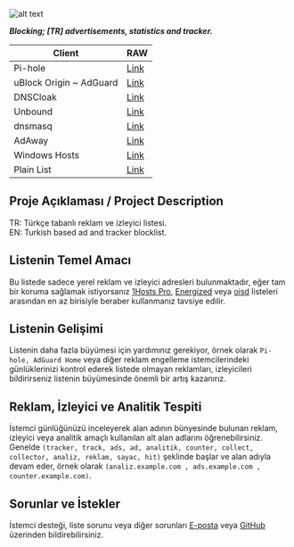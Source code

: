 ![alt text](https://github.com/saurane/Turkish-Blocklist/blob/master/banner.png)

***Blocking; [TR] advertisements, statistics and tracker.***


| Client | RAW |
| ------------ | ------------ |
| Pi-hole | [Link](https://raw.githubusercontent.com/saurane/Turkish-Blocklist/master/Blocklist/domains.txt "Link") |
| uBlock Origin ~ AdGuard | [Link](https://raw.githubusercontent.com/saurane/Turkish-Blocklist/master/Blocklist/adblock.txt "Link") |
| DNSCloak | [Link](https://raw.githubusercontent.com/saurane/Turkish-Blocklist/master/Blocklist/wildcards.txt "Link") |
| Unbound | [Link](https://raw.githubusercontent.com/saurane/Turkish-Blocklist/master/Blocklist/unbound.conf "Link") |
| dnsmasq | [Link](https://raw.githubusercontent.com/saurane/Turkish-Blocklist/master/Blocklist/dnsmasq.conf "Link") |
| AdAway | [Link](https://raw.githubusercontent.com/saurane/Turkish-Blocklist/master/Blocklist/hosts.txt "Link") |
| Windows Hosts | [Link](https://raw.githubusercontent.com/saurane/Turkish-Blocklist/master/Blocklist/hosts.win "Link") |
| Plain List | [Link](https://raw.githubusercontent.com/saurane/Turkish-Blocklist/master/Blocklist/plain.txt "Link") |

## Proje Açıklaması / Project Description
TR: Türkçe tabanlı reklam ve izleyici listesi.<br/>
EN: Turkish based ad and tracker blocklist.

## Listenin Temel Amacı
Bu listede sadece yerel reklam ve izleyici adresleri bulunmaktadır, eğer tam bir koruma sağlamak istiyorsanız [1Hosts Pro](https://github.com/badmojr/1Hosts), [Energized](https://github.com/EnergizedProtection/block) veya [oisd](https://github.com/ookangzheng/dbl-oisd-nl) listeleri arasından en az birisiyle beraber kullanmanız tavsiye edilir.

## Listenin Gelişimi
Listenin daha fazla büyümesi için yardımınız gerekiyor, örnek olarak `Pi-hole, AdGuard Home` veya diğer reklam engelleme istemcilerindeki günlüklerinizi kontrol ederek listede olmayan reklamları, izleyicileri bildirirseniz listenin büyümesinde önemli bir artış kazanırız.

## Reklam, İzleyici ve Analitik Tespiti
İstemci günlüğünüzü inceleyerek alan adının bünyesinde bulunan reklam, izleyici veya analitik amaçlı kullanılan alt alan adlarını öğrenebilirsiniz. Genelde `(tracker, track, ads, ad, analitik, counter, collect, collector, analiz, reklam, sayac, hit)` şeklinde başlar ve alan adıyla devam eder, örnek olarak `(analiz.example.com , ads.example.com , counter.example.com)`.

## Sorunlar ve İstekler
İstemci desteği, liste sorunu veya diğer sorunları [E-posta](mailto:saurane@protonmail.com) veya [GitHub](https://github.com/saurane/Turkish-Blocklist/issues) üzerinden bildirebilirsiniz.
